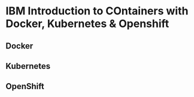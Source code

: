 # IBM Introduction to COntainers with Docker, Kubernetes & Openshift
## Docker
## Kubernetes
## OpenShift
